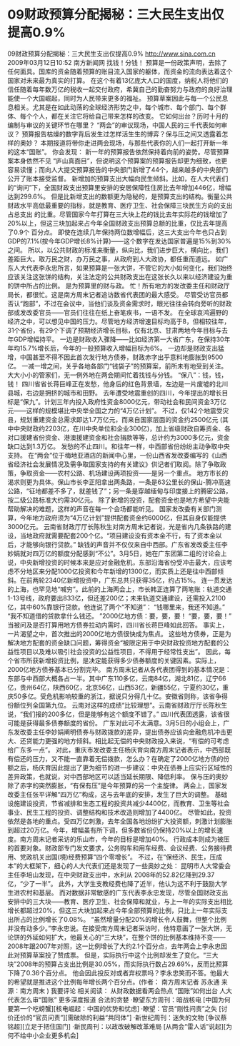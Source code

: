 # 09财政预算分配揭秘：三大民生支出仅提高0.9%

09财政预算分配揭秘：三大民生支出仅提高0.9%
http://www.sina.com.cn  2009年03月12日10:52   南方新闻网
找钱！分钱！
预算是一份政策声明，去除了任何面具。国库的资金随着预算的账目流入国家的躯体，而资金的流向表达着这个国家对未来最为真实的打算。
在这个有着13亿庞大人口的国度，纳税人将他们的信任随着每年数万亿的税收一起交付政府，希冀自己的勤奋努力与政府的良好治理能使一个大国崛起，同时为人民带来更多的福祉。
预算草案因此与每一个公民息息相关。尤其是在如此动荡的全球经济形势之中，每个城市、每个部门、每个群体、每个个人，都在关注它将给自己带来怎样的改变。
它如何出台？历时十月的编制与审议的关键环节在哪里？
“两会”的审议现场，中国人民的三千代表如何审议？
预算报告枯燥的数字背后发生过怎样活生生的博弈？保与压之间又透露着怎样的奥妙？
本期报道将带你走进两会现场，与那些代表你的人们一起打开新一年的这本“国账”。
你会发现：
新一年的预算报告依然保持着向前的姿势。尽管预算案本身依然不见 “庐山真面目”，但说明这个预算案的预算报告却更为细致，也更容易读懂；而向人大提交预算报告的中央部门新增了44个，越来越多的中央部门公开了账本接受监督。
新增加的预算支出大幅向民生倾斜。比如，在人大代表们的“询问”下，全国财政支出预算里安排的安居保障性住房比去年增加446亿，增幅达到299.6%。
但是比新增支出的数额更为隐秘的，是预算支出的结构。衡量公共财政水平高低最重要的指标，就是教育、医疗卫生、社会保障三块民生方向的支出占总支出 的比重。尽管国家今年打算在三大块上花的钱比去年实际花的钱增加了20%以上，但这三块加起来占今年全国财政支出预算总额的比重，仅比去年提高了0.9个 百分点。
即使在连续几年保持两位数增幅后，这三大支出今年也只占到GDP的7.1%(按今年GDP增长8%计算)——这个数字在发达国家普遍是15%到30%之间。
所以，以公共财政的标准来衡量，纵向比，我们进步巨大，横向比，我们差距巨大。取万民之财，办万民之事，从政府到人大政协，都任重而道远。
如广东人大代表李永忠所言，如果预算是一张大饼，不管它的大小如何变化，我们始终应该关注这张饼的结构，关注法定的公共财政支出在这张长久以来以经济建设为重的饼中所占的比例。
是为预算里的财与政。
忙！所有地方的发改委主任和财政厅局长，都很忙。这是南方周末记者追访数省代表团的最大感受。
尽管受访官员都否认“跑部”，不过在会议中，当他们谈及资金需求时，眼光往往会转向旁听的财政部或发改委官员——官员们往往在纸上奋笔疾书，一语不发。
在全球哀鸿遍野的经济之中，可以想见中国的压力。尽管地方经济增速目标均高于8，但相较往年，31个省份，有29个下调了预期经济增长目标，仅有北京、甘肃两地今年目标与去年GDP增幅持平。
一边是财政收入骤降——比如经济第一大省广东，在保持30年年均15.7%增长后，今年的一般预算收入增幅目标为6%。
一边却是财政支出猛增，中国甚至不得不因此首次发行地方债券，财政赤字出乎意料地膨胀到9500亿。
一减一增之间，关乎各地各部门“钱袋子”的预算案，前所未有地受到关注。大大小小的管家们，无一例外地在两会期间忙着找钱与分钱。
“保八”：钱，钱，钱！
四川省省长蒋巨峰正在发愁，他身后的红色背景墙，左边是一片废墟的北川县城，右边是拥挤的城市和田野。
去年遭受地震重创的四川，今年提出的增长目标是“保九”。计划三年内投入政府性资金8000亿元，带动社会和民间资金3万亿元——这样的规模堪比中央举全国之力的“4万亿计划”。
不过，仅142个地震受灾县，规划重建资金总需求即达1.7万亿元，而来自国家层面的资金约2500亿元 (其中中央财政约2203亿，在川中央单位和企业300亿)，加上省级财政自筹资金、各对口援建省份资金、港澳援建资金和社会捐款等等，总计约为3000多亿元，资金缺口达到1.3万亿。
发愁的不止四川。和往年一样，中西部省份纷纷主动争取中央支持。
在“两会”位于梅地亚酒店的新闻中心里，一份山西省发改委编写的《山西省经济社会发展情况及需争取国家支持的有关建议》供记者们取阅。除了争取政策，争取资金——农村公路、机场建设两项投资——是另一个重点。
地方市长的渴求则更为具体。保山市长李正阳拿出两条路，一条是63公里长的保山-腾冲高速公路，“征地都差不多了，就差钱了”；另一条是穿越缅甸与印度接上的腾密公路，按二级公路标准大约需30亿元。
除了新增的投资，配套资金也是地方希望中央能帮助解决的难题，这样的声音在每一个会场都能听见。
国家发改委有关部门测算，今年地方政府须为“4万亿计划”提供配套资金约6000亿，但其自身仅能提供3000亿元。
云南省财政厅厅长陈秋生对南方周末记者说，光是省内几条铁路的建设，当地政府就需要配套200个亿。“项目建设没有资本金不行，有了资本金以后，才能够向银行贷款。”
缺钱的声音并不仅仅来自中西部。广东省发改委主任李妙娟就对四万亿的额度分配感到“不公”。3月5日，她在广东团第二组的讨论会上说，中央新增投资的时候本来是应对金融危机，东部沿海省份受冲击最大，应该考虑不分地区来分配1000亿投资和今年新增的1300亿，而实质上还是往中西部倾斜。在前两轮2340亿新增投资中，广东总共只获得35亿，约占15%。
连一贯发达的上海，也罕见地“喊穷”。此前的上海两会上，市长韩正连算了两笔账：轨道交通1-13号线，政府要出833亿，但还差200亿；未来轨道交通建设，还需投入2100亿，其中60%靠银行贷款。他连说了两个“不知道”：
“钱哪里来，我还不知道。”
“我不知道借的贷款拿什么钱还。
”2000亿地方债：要，要，要！
“要，要，要！”
当被问及是否打算用地方债券拉动内需时，四川省长蒋巨峰如此回答。
事实上，一片渴望之中，首次推出的2000亿地方债很快成为焦点。
这些地方债券，正是为解决地方配套的资金缺口问题，筹得资金“被限定用于中央财政投资地方配套的公益性项目以及难以吸引社会投资的公益性项目，不得用于经常性支出”。
因此，每个省市所获新增投资比例，是决定能获得多少债券额度的关键因素。实际上，2000亿地方债券基本已分割完毕。
南方周末记者从各代表团得到的基本情况是：东部与中西部大概各占一半。其中广东110多亿，云南84亿，湖北81亿，辽宁66亿，贵州64亿，陕西60亿，北京56亿，山西53亿，新疆55亿，宁夏约30亿，重庆50多亿。受危机影响较重的浙江，据说只分得几十亿。安徽省则称，该省争得份额位列全国第九位。
云南对这样的成绩“比较理想”。云南省财政厅厅长陈秋生说，“我们报的200多亿，但是能够有这个额度不错了。”
四川代表团透露，该省很可能是获得最多债券额度的省份。
广东对此可不太满意。3月5日的小组会上，广东发改委主任李妙娟阐明债券与财政拨款的差异，提出债券应该向金融危机冲击更大、还贷能力更强的地方倾斜。相比起无偿的中央财政投入来说，“有偿的可考虑给广东多一点”。
对此，重庆市发改委主任杨庆育向南方周末记者表示，中西部既有偿还的压力，又不能一直靠着无偿拨款，怎么办？在确定了2000亿地方债的份额之后，杨庆育因此提出了更为细节的进一步建议：中央在债券上应实行区域性的差异政策，也就说，对中西部地区可以适当延长期限、降低利率。
保与压的奥妙
除了赤字的突然膨胀，“有保有压”是今年预算的另一个主旋律。
两会上，国家发改委主任张平详解“四万亿”构成，这与去年底的安排，发生了巨大的调整。
基础设施建设投资，节省减排和生态工程的投资共减少4400亿，而教育、卫生等社会事业、民生工程的投资、调整结构和技术改造则增加了4400亿。
尽管如此，投资依然是各地的重点。受四万亿刺激，去年全国各地纷纷扩大投资额，刺激计划膨胀到超过20万亿。今年，增幅虽有所下调，但多数省份仍保持20%以上的增长速度。南方周末记者采访的乐山市，今年的目标是增加40%。
行政成本则成为被压的首要对象。财政部专门发文要求，公务购车和用车经费、会议经费、公务接待费用、党政机关出国(境)经费预算“四个零增长”。
不过，在“保经济、民生，压成本”的大框架下，细心的人大代表们还是发现了一些奥妙之处：
昆明市人大常委会主任李培山发现，在中央财政支出中，水利从 2008年的52.82亿降到29.37亿，“少了一半”。
此外，大学生支教经费也降了近半，他认为这不利于鼓励大学生进农村和基层。
而对数据非常敏感的广东代表李永忠发现，尽管全国财政支出安排中的三大块——教育、医疗卫生、社会保障和就业，与上一年的实际支出相比增长都超过20%，但这三大块加起来占今年全部预算的比例，只比上一年实际支出所占的比例增长了0.08%。
“虽然增量分配20%的增长令人鼓舞，但整个比例并没有动多少。”李永忠说。在接受南方周末记者采访时，他特意画了一张大饼，无论饼的外延如何扩大，他最关心的“三大块”，在整个饼的比例基本维持不变——2008年跟2007年对照，这一比例增长了大约2.1个百分点，去年两会上李永忠因此对预算草案投了赞成票。
但是，实际执行中这个比例却发生了变化。“三大块”2008年的预算占支出比例是30.05%，而实际执行数占29.69%，反而比预算下降了0.36个百分点。
他会因此投反对或者弃权票吗？李永忠笑而不答。他最大的希望就是推进这个比例每年增长两个百分点。(作者： 南方周末记者 苏永通  来源：南方周末 )
我要评论
相关阅读：
从财政数据看两会热点
“国账”如何出台
人大代表怎么审“国账”
更多深度报道
合法的贪婪
·瞭望东方周刊：暗战核电
[中国为何要第一个吃螃蟹][核电崛起：中国的优势和忧虑]
·瞭望：官员“刚性问责”之失
[讨价还价的“官员问责”][需破除的利益“共同体”]
·新世纪周刊：迷失的文物
[争议蔡铭超][立足于把住国门]
·新民周刊：以政改破解改革难局
[从两会“雷人话”说起][为何不给中小企业更多机会]


